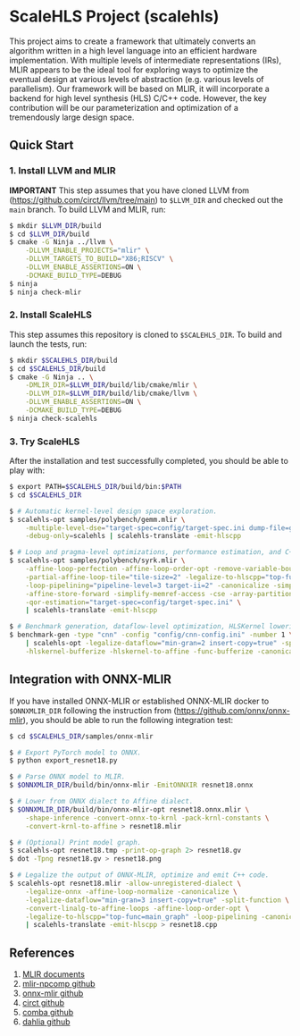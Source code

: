 # ScaleHLS Project (scalehls)

This project aims to create a framework that ultimately converts an algorithm written in a high level language into an efficient hardware implementation. With multiple levels of intermediate representations (IRs), MLIR appears to be the ideal tool for exploring ways to optimize the eventual design at various levels of abstraction (e.g. various levels of parallelism). Our framework will be based on MLIR, it will incorporate a backend for high level synthesis (HLS) C/C++ code. However, the key contribution will be our parameterization and optimization of a tremendously large design space.

## Quick Start
### 1. Install LLVM and MLIR
**IMPORTANT** This step assumes that you have cloned LLVM from (https://github.com/circt/llvm/tree/main) to `$LLVM_DIR` and checked out the `main` branch. To build LLVM and MLIR, run:
```sh
$ mkdir $LLVM_DIR/build
$ cd $LLVM_DIR/build
$ cmake -G Ninja ../llvm \
    -DLLVM_ENABLE_PROJECTS="mlir" \
    -DLLVM_TARGETS_TO_BUILD="X86;RISCV" \
    -DLLVM_ENABLE_ASSERTIONS=ON \
    -DCMAKE_BUILD_TYPE=DEBUG
$ ninja
$ ninja check-mlir
```

### 2. Install ScaleHLS
This step assumes this repository is cloned to `$SCALEHLS_DIR`. To build and launch the tests, run:
```sh
$ mkdir $SCALEHLS_DIR/build
$ cd $SCALEHLS_DIR/build
$ cmake -G Ninja .. \
    -DMLIR_DIR=$LLVM_DIR/build/lib/cmake/mlir \
    -DLLVM_DIR=$LLVM_DIR/build/lib/cmake/llvm \
    -DLLVM_ENABLE_ASSERTIONS=ON \
    -DCMAKE_BUILD_TYPE=DEBUG
$ ninja check-scalehls
```

### 3. Try ScaleHLS
After the installation and test successfully completed, you should be able to play with:
```sh
$ export PATH=$SCALEHLS_DIR/build/bin:$PATH
$ cd $SCALEHLS_DIR

$ # Automatic kernel-level design space exploration.
$ scalehls-opt samples/polybench/gemm.mlir \
    -multiple-level-dse="target-spec=config/target-spec.ini dump-file=gemm_dse.csv top-func=test_gemm" \
    -debug-only=scalehls | scalehls-translate -emit-hlscpp

$ # Loop and pragma-level optimizations, performance estimation, and C++ code generation.
$ scalehls-opt samples/polybench/syrk.mlir \
    -affine-loop-perfection -affine-loop-order-opt -remove-variable-bound \
    -partial-affine-loop-tile="tile-size=2" -legalize-to-hlscpp="top-func=test_syrk" \
    -loop-pipelining="pipeline-level=3 target-ii=2" -canonicalize -simplify-affine-if \
    -affine-store-forward -simplify-memref-access -cse -array-partition \
    -qor-estimation="target-spec=config/target-spec.ini" \
    | scalehls-translate -emit-hlscpp

$ # Benchmark generation, dataflow-level optimization, HLSKernel lowering and bufferization.
$ benchmark-gen -type "cnn" -config "config/cnn-config.ini" -number 1 \
    | scalehls-opt -legalize-dataflow="min-gran=2 insert-copy=true" -split-function \
    -hlskernel-bufferize -hlskernel-to-affine -func-bufferize -canonicalize
```

## Integration with ONNX-MLIR
If you have installed ONNX-MLIR or established ONNX-MLIR docker to `$ONNXMLIR_DIR` following the instruction from (https://github.com/onnx/onnx-mlir), you should be able to run the following integration test:
```sh
$ cd $SCALEHLS_DIR/samples/onnx-mlir

$ # Export PyTorch model to ONNX.
$ python export_resnet18.py

$ # Parse ONNX model to MLIR.
$ $ONNXMLIR_DIR/build/bin/onnx-mlir -EmitONNXIR resnet18.onnx

$ # Lower from ONNX dialect to Affine dialect.
$ $ONNXMLIR_DIR/build/bin/onnx-mlir-opt resnet18.onnx.mlir \
    -shape-inference -convert-onnx-to-krnl -pack-krnl-constants \
    -convert-krnl-to-affine > resnet18.mlir

$ # (Optional) Print model graph.
$ scalehls-opt resnet18.tmp -print-op-graph 2> resnet18.gv
$ dot -Tpng resnet18.gv > resnet18.png

$ # Legalize the output of ONNX-MLIR, optimize and emit C++ code.
$ scalehls-opt resnet18.mlir -allow-unregistered-dialect \
    -legalize-onnx -affine-loop-normalize -canonicalize \
    -legalize-dataflow="min-gran=3 insert-copy=true" -split-function \
    -convert-linalg-to-affine-loops -affine-loop-order-opt \
    -legalize-to-hlscpp="top-func=main_graph" -loop-pipelining -canonicalize \
    | scalehls-translate -emit-hlscpp > resnet18.cpp
```

## References
1. [MLIR documents](https://mlir.llvm.org)
2. [mlir-npcomp github](https://github.com/llvm/mlir-npcomp)
3. [onnx-mlir github](https://github.com/onnx/onnx-mlir)
4. [circt github](https://github.com/llvm/circt)
5. [comba github](https://github.com/zjru/COMBA)
6. [dahlia github](https://github.com/cucapra/dahlia)
